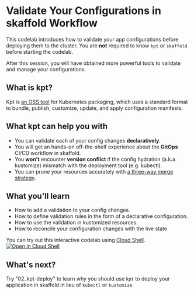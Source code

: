 # Validate Your Configurations in skaffold Workflow

This codelab introduces how to validate your app configurations before deploying them to the cluster. You are **not** required to know `kpt` or `skaffold` before starting the codelab. 

After this session, you will have obtained more powerful tools to validate and manage your configurations.

## What is kpt?

Kpt is [an OSS tool](https://github.com/GoogleContainerTools/kpt) for Kubernetes packaging, which uses a standard format to bundle, publish, customize, update, and apply configuration manifests.

## What kpt can help you with

-  You can validate each of your config changes **declaratively**.
-  You will get an hands-on off-the-shelf experience about the **GitOps** CI/CD workflow in skaffold.
-  You **won't** encounter **version conflict** if the config hydration (a.k.a kustomize) mismatch with the deployment tool (e.g. kubectl). 
-  You can prune your resources accurately with [a three-way merge strategy](https://kubectl.docs.kubernetes.io/pages/app_management/field_merge_semantics.html). 

## What you'll learn

-  How to add a validation to your config changes. 
-  How to define validation rules in the form of a declarative configuration.
-  How to use the validation in kustomized resources. 
-  How to reconcile your configuration changes with the live state


You can try out this interactive codelab using [Cloud Shell](https://cloud.google.com/shell). 
[![Open in Cloud Shell](https://gstatic.com/cloudssh/images/open-btn.png)](https://ssh.cloud.google.com/cloudshell/open?cloudshell_git_repo=https://github.com/GoogleContainerTools/skaffold&cloudshell_working_dir=codelab/01_kpt-validate&cloudshell_workspace=codelab/01_kpt-validate&cloudshell_tutorial=tutorial.md)

## What's next?

Try "02_kpt-deploy" to learn why you should use `kpt` to deploy your application in skaffold in lieu of `kubectl` or `kustomize`.

